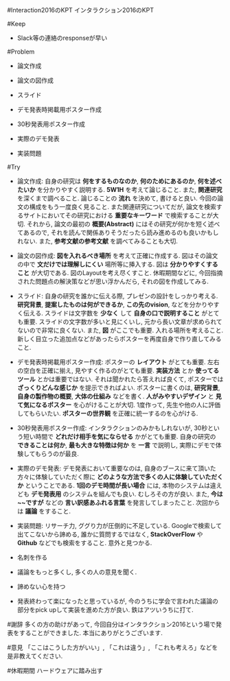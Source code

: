 #Interaction2016のKPT
インタラクション2016のKPT



#Keep
* Slack等の連絡のresponseが早い



#Problem

* 論文作成

* 論文の図作成

* スライド

* デモ発表時掲載用ポスター作成

* 30秒発表用ポスター作成

* 実際のデモ発表

* 実装問題



#Try

* 論文作成: 自身の研究は __何をするものなのか__, __何のためにあるのか__, __何を述べたいか__ を分かりやすく説明する. __5W1H__ を考えて論じること. また, __関連研究__ を深くまで調べること. 論じることの __流れ__ を決めて, 書けると良い. 今回の論文の構成をもう一度良く見ること. また関連研究についてだが, 論文を検索するサイトにおいてその研究における __重要なキーワード__ で検索することが大切. それから, 論文の最初の __概要(Abstract)__ にはその研究が何かを短く述べてあるので, それを読んで関係ありそうだったら読み進めるのも良いかもしれない. また, __参考文献の参考文献__ を調べてみることも大切.

* 論文の図作成: __図を入れるべき場所__ を考えて正確に作成する. 図はその論文の中で __文だけでは理解しにくい__ 場所等に挿入する. 図は __分かりやすくすること__ が大切である. 図のLayoutを考え尽くすこと. 休暇期間などに, 今回指摘された問題点の解決策などが思い浮かんだら, それの図を作成してみる.

* スライド: 自身の研究を誰かに伝える際, プレゼンの設計をしっかり考える. __研究背景__, __提案したものは何ができるか__, __この先のvision__, などを分かりやすく伝える. スライドは文字数を __少なく__ して __自身の口で説明すること__ がとても重要. スライドの文字数が多いと見にくいし, 元から長い文章が求められてないので非常に良くない. また, __図__ がここでも重要. 入れる場所を考えること. 新しく目立った追加点などがあったらポスターを再度自身で作り直してみること.

* デモ発表時掲載用ポスター作成: ポスターの __レイアウト__ がとても重要. 左右の空白を正確に揃え, 見やすく作るのがとても重要. __実装方法__ とか __使ってるツール__ とかは重要ではない. それは聞かれたら答えれば良くて, ポスターでは __ざっくりどんな感じか__ を提示できればよい. ポスターに書くのは, __研究背景__, __自身の製作物の概要__, __大体の仕組み__ などを書く. __人がみやすいデザイン__ と __見て気になるポスター__ を心がけることが大切. 1度作って, 先生や他の人に評価してもらいたい. __ポスターの世界観__ を正確に統一するのを心がける.

* 30秒発表用ポスター作成: インタラクションのみかもしれないが, 30秒という短い時間で __どれだけ相手を気にならせる__ かがとても重要. 自身の研究の __できることは何か__, __最も大きな特徴は何か__ を __一言__ で説明し, 実際にデモで体験してもらうのが最良.

* 実際のデモ発表: デモ発表において重要なのは, 自身のブースに来て頂いた方々に体験していただく際に __どのような方法で多くの人に体験していただくか__ ということである. __1回のデモ時間が長い場合__ には, 本物のシステムは違えども __デモ発表用__ のシステムを組んでも良い. むしろその方が良い. また, __今は~~ですが__ などの __言い訳感あふれる言葉__ を発言してしまったこと. 次回からは __議論__ をすること.

* 実装問題: リサーチ力, ググり力が圧倒的に不足している. Googleで検索して出てこないから諦める, 誰かに質問するではなく, __StackOverFlow__ や __Github__ などでも検索をすること. 意外と見つかる.

* 名刺を作る

* 議論をもっと多くし, 多くの人の意見を聞く.

* 諦めない心を持つ

* 発表終わって楽になったと思っているが, 今のうちに学会で言われた議論の部分をpick upして実装を進めた方が良い. 鉄はアツいうちに打て.



#謝辞
多くの方の助けがあって, 今回自分はインタラクション2016という場で発表をすることができました. 本当にありがとうございます.



#意見
「ここはこうした方がいい」, 「これは違う」, 「これも考えろ」などを是非教えてください.

#休暇期間
ハードウェアに踏み出す
